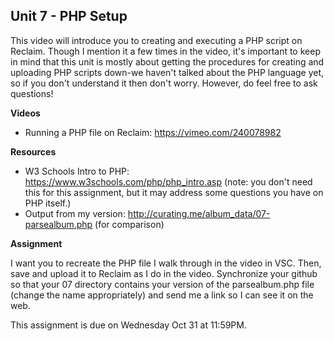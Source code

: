 ## Unit 7 - PHP Setup

This video will introduce you to creating and executing a PHP script on Reclaim. Though I mention it a few times in the video, it's important to keep in mind that this unit is mostly about getting the procedures for creating and uploading PHP scripts down-we haven't talked about the PHP language yet, so if you don't understand it then don't worry. However, do feel free to ask questions!

**Videos**

- Running a PHP file on Reclaim: <https://vimeo.com/240078982>

**Resources**

- W3 Schools Intro to PHP: <https://www.w3schools.com/php/php_intro.asp> (note: you don't need this for this assignment, but it may address some questions you have on PHP itself.)
- Output from my version: <http://curating.me/album_data/07-parsealbum.php> (for comparison)

**Assignment**

I want you to recreate the PHP file I walk through in the video in VSC. Then, save and upload it to Reclaim as I do in the video. Synchronize your github so that your 07 directory contains your version of the parsealbum.php file (change the name appropriately) and send me a link so I can see it on the web.

This assignment is due on Wednesday Oct 31 at 11:59PM.